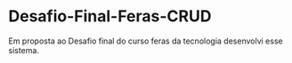 # Desafio-Final-Feras-CRUD
Em proposta ao Desafio final do curso feras da tecnologia
desenvolvi esse sistema. 
